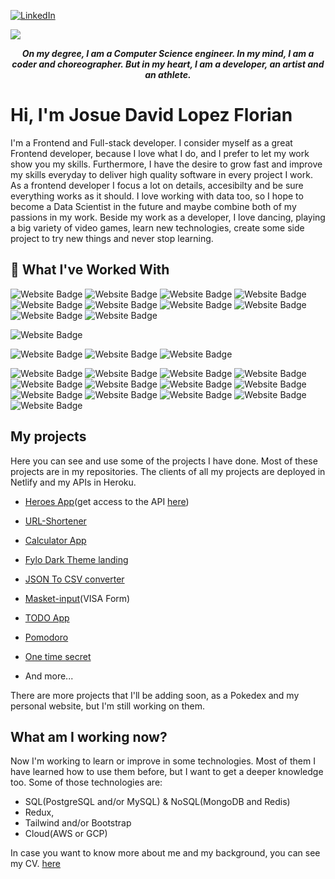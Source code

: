 
[![LinkedIn](https://img.shields.io/badge/LinkedIn-09f?style=for-the-badge&logo=linkedin&logoColor=white)](https://www.linkedin.com/in/josue-david-lopez-florian-47905b157/)

[![](https://img.shields.io/twitter/follow/DavidJumpstonik?style=for-the-badge&color=09f&labelColor=black&logo=twitter&label=@DavidJumpstonik)](https://twitter.com/DavidJumpstonik)

<span>
 <p align="center"><strong><i>On my degree, I am a Computer Science engineer. In my mind, I am a coder and choreographer. But in my heart, I am a developer, an artist and an athlete.</i></strong><p>
</span>

# Hi, I'm Josue David Lopez Florian

I'm a Frontend and Full-stack developer. I consider myself as a great Frontend developer, because I love what I do, and I prefer to let my work show you my skills. Furthermore, I have the desire to grow fast and improve my skills everyday to deliver high quality software in every project I work. As a frontend developer I focus a lot on details, accesibilty and be sure everything works as it should. I love working with data too, so I hope to become a Data Scientist in the future and maybe combine both of my passions in my work. Beside my work as a developer, I love dancing, playing a big variety of video games, learn new technologies, create some side project to try new things and never stop learning.
<!--
## My responsabilities in my dream job.
- Transform client requierment into features tha user can use.
- Work with UI/UX designer, Backend developer, marketing team, testers, CEOs, etc.
- Propuse solutions to issues and meet our user needs.
- Create components, layouts and logic in client-side.
- Work with other team to create great products and make a big impact in the startup.
- Participate in forums to discuss and suggest changes to improve our codebase and architecture.
- Innovate and create a great UX for clients.
- Work in a agile enviremont using SCRUM.
- etc.

-->
<h2>🚀 What I've Worked With</h2>
<p align="left">
<img src="https://img.shields.io/badge/-HTML5-black?style=for-the-badge&logo=HTML5" alt="Website Badge">
<img src="https://img.shields.io/badge/-CSS3-black?style=for-the-badge&logo=CSS3" alt="Website Badge">
<img src="https://img.shields.io/badge/-Typescript-black?style=for-the-badge&logo=Typescript" alt="Website Badge">
<img src="https://img.shields.io/badge/-Javascript-black?style=for-the-badge&logo=Javascript" alt="Website Badge">
<img src="https://img.shields.io/badge/-Python-black?style=for-the-badge&logo=python" alt="Website Badge">
<img src="https://img.shields.io/badge/-Node-black?style=for-the-badge&logo=node.js" alt="Website Badge">
<img src="https://img.shields.io/badge/-Express-black?style=for-the-badge&logo=express" alt="Website Badge">
<img src="https://img.shields.io/badge/-React-black?style=for-the-badge&logo=react" alt="Website Badge">
<img src="https://img.shields.io/badge/-Angular-black?style=for-the-badge&logo=angular" alt="Website Badge">
<img src="https://img.shields.io/badge/-Ionic-black?style=for-the-badge&logo=ionic" alt="Website Badge">
</p>
<p align="left">

<img src="https://img.shields.io/badge/-Jest-black?style=for-the-badge&logo=jest&logoColor=red" alt="Website Badge">

</p>
<p align="left">
<img src="https://img.shields.io/badge/-PostgreSQL-black?style=for-the-badge&logo=postgresql" alt="Website Badge">
<img src="https://img.shields.io/badge/-MySQL-black?style=for-the-badge&logo=mysql" alt="Website Badge">
<img src="https://img.shields.io/badge/-MongoDB-black?style=for-the-badge&logo=mongodb" alt="Website Badge">
<!-- <img src="https://img.shields.io/badge/-Firebase-black?style=for-the-badge&logo=firebase" alt="Website Badge"> 
<img src="https://img.shields.io/badge/-GraphQL-black?style=for-the-badge&logo=graphql&logoColor=magenta" alt="Website Badge"> -->
</p>
<p align="left">
<img src="https://img.shields.io/badge/-Linux-black?style=for-the-badge&logo=linux&logoColor=white" alt="Website Badge">
<img src="https://img.shields.io/badge/-Docker-black?style=for-the-badge&logo=docker" alt="Website Badge">
<img src="https://img.shields.io/badge/-RESTAPI-black?style=for-the-badge&logo=restapi&logoColor=magenta" alt="Website Badge">
<img src="https://img.shields.io/badge/-Redux-black?style=for-the-badge&logo=redux" alt="Website Badge">
<img src="https://img.shields.io/badge/-MobX-black?style=for-the-badge&logo=MobX" alt="Website Badge">
<img src="https://img.shields.io/badge/-git-black?style=for-the-badge&logo=Git" alt="Website Badge">
<img src="https://img.shields.io/badge/-github-black?style=for-the-badge&logo=Github" alt="Website Badge">
<img src="https://img.shields.io/badge/-babel-black?style=for-the-badge&logo=babel" alt="Website Badge">
<img src="https://img.shields.io/badge/-webpack-black?style=for-the-badge&logo=webpack" alt="Website Badge">
<img src="https://img.shields.io/badge/-styled%20components-black?style=for-the-badge&logo=styled-components" alt="Website Badge">
<img src="https://img.shields.io/badge/-material%20UI-black?style=for-the-badge&logo=styled-components" alt="Website Badge">
<img src="https://img.shields.io/badge/-netlify-black?style=for-the-badge&logo=netlify" alt="Website Badge">
<img src="https://img.shields.io/badge/-heroku-black?style=for-the-badge&logo=heroku" alt="Website Badge">

<!-- <img src="" alt="Website Badge"> -->  

</p>

## My projects
Here you can see and use some of the projects I have done. Most of these projects are in my repositories. The clients of all my projects are deployed in Netlify and my APIs in Heroku.

- [Heroes App](https://jumpstonik-heroes-app.netlify.app/)(get access to the API [here](https://cors-anywhere.herokuapp.com/corsdemo))
<!-- - [Quantica App prototype in Figma](https://www.figma.com/proto/1n9ZYrwtUqSIsR7hBIyJ9q/Quantica-app-prototype?node-id=6%3A0&scaling=scale-down&starting-point-node-id=3%3A2) -->
- [URL-Shortener](https://jumpstonik-url-shortenerv2.netlify.app/)
- [Calculator App](https://6397fc121de58d37071f783f--chic-lebkuchen-f176c2.netlify.app/)
- [Fylo Dark Theme landing](https://main--chipper-bombolone-81e5e8.netlify.app/)
- [JSON To CSV converter](https://jumpstonik-json-to-csv.netlify.app/)
- [Masket-input](https://jumpstonik-masket-input-visa-form.netlify.app/)(VISA Form)
- [TODO App](https://jumpstonik-todo.netlify.app/)
- [Pomodoro](https://jumpstonik-pomodoro.netlify.app/)
- [One time secret](https://jumpstonik-one-time-secret.netlify.app/)

- And more...

There are more projects that I'll be adding soon, as a Pokedex and my personal website, but I'm still working on them. 

## What am I working now?
Now I'm working to learn or improve in some technologies. Most of them I have learned how to use them before, but I want to get a deeper knowledge too. Some of those technologies are:
- SQL(PostgreSQL and/or MySQL) & NoSQL(MongoDB and Redis)
- Redux,
- Tailwind and/or Bootstrap
- Cloud(AWS or GCP)

In case you want to know more about me and my background, you can see my CV. [here](https://drive.google.com/file/d/1CXWZHxdJhI6pQRh7nwO_59YhG1iLXvNy/view?usp=sharing)
<!--
**JUMPSTONIK/JUMPSTONIK** is a ✨ _special_ ✨ repository because its `README.md` (this file) appears on your GitHub profile.

Here are some ideas to get you started:

- 🔭 I’m currently working on ...
- 🌱 I’m currently learning ...
- 👯 I’m looking to collaborate on ...
- 🤔 I’m looking for help with ...
- 💬 Ask me about ...
- 📫 How to reach me: ...
- 😄 Pronouns: ...
- ⚡ Fun fact: ...
-->
